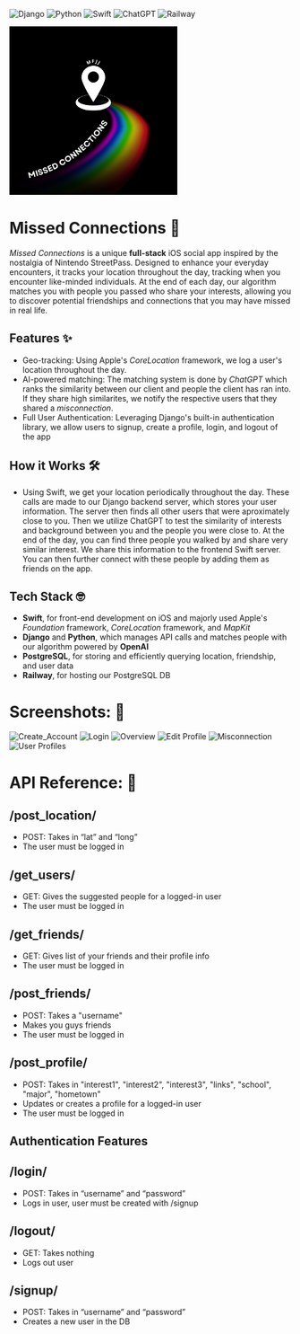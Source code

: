 ![Django](https://img.shields.io/badge/django-%23092E20.svg?style=for-the-badge&logo=django&logoColor=white)
![Python](https://img.shields.io/badge/python-3670A0?style=for-the-badge&logo=python&logoColor=ffdd54)
![Swift](https://img.shields.io/badge/swift-F54A2A?style=for-the-badge&logo=swift&logoColor=white)
![ChatGPT](https://img.shields.io/badge/chatGPT-74aa9c?style=for-the-badge&logo=openai&logoColor=white)
![Railway](https://img.shields.io/badge/Railway-131415?style=for-the-badge&logo=railway&logoColor=white)

<img src="Streetpass/Streetpass/Assets.xcassets/rainbow1.imageset/Orange%20Minimalist%20Travel%20App%20Business%20Logo%20(1).png" alt="Logo" width="300">

# Missed Connections 💫

*Missed Connections* is a unique **full-stack** iOS social app inspired by the nostalgia of Nintendo StreetPass. Designed to enhance your everyday encounters, it tracks your location throughout the day, tracking when you encounter like-minded individuals. At the end of each day, our algorithm matches you with people you passed who share your interests, allowing you to discover potential friendships and connections that you may have missed in real life.

## Features ✨
- Geo-tracking: Using Apple's *CoreLocation* framework, we log a user's location throughout the day. 
- AI-powered matching: The matching system is done by *ChatGPT* which ranks the similarity between our client and people the client has ran into. If they share high similarites, we notify the respective users that they shared a *misconnection*.
- Full User Authentication: Leveraging Django's built-in authentication library, we allow users to signup, create a profile, login, and logout of the app

## How it Works 🛠️
- Using Swift, we get your location periodically throughout the day. These calls are made to our Django backend server, which stores your user information. The server then finds all other users that were aproximately close to you. Then we utilize ChatGPT to test the similarity of interests and background between you and the people you were close to. At the end of the day, you can find three people you walked by and share very similar interest. We share this information to the frontend Swift server. You can then further connect with these people by adding them as friends on the app. 

## Tech Stack 🤓
- **Swift**, for front-end development on iOS and majorly used Apple's *Foundation* framework, *CoreLocation* framework, and *MapKit*
- **Django** and **Python**, which manages API calls and matches people with our algorithm powered by **OpenAI**
- **PostgreSQL**, for storing and efficiently querying location, friendship, and user data
- **Railway**, for hosting our PostgreSQL DB

<h1> Screenshots: 📸 </h1>
<img src="media/Create_Account" alt="Create_Account" width="200"/>
<img src="media/Login" alt="Login" width="200"/>
<img src="media/Overview" alt="Overview" width="200">
<img src="media/Edit_Profile" alt="Edit Profile" width="200"/>
<img src="media/Misconnection" alt="Misconnection" width="200"/>
<img src="media/User_Profiles" alt="User Profiles" width="200"/>



<h1>API Reference: 📖</h1>

## /post_location/
- POST: Takes in “lat” and “long”
- The user must be logged in

## /get_users/
- GET: Gives the suggested people for a logged-in user
- The user must be logged in

## /get_friends/
- GET: Gives list of your friends and their profile info
- The user must be logged in


## /post_friends/
- POST: Takes a "username"
- Makes you guys friends
- The user must be logged in

## /post_profile/
- POST: Takes in "interest1", "interest2", "interest3", "links", "school", "major", "hometown"
- Updates or creates a profile for a logged-in user
- The user must be logged in

<h2>Authentication Features</h2>

## /login/
- POST: Takes in “username” and “password”
- Logs in user, user must be created with /signup

## /logout/
- GET: Takes nothing
- Logs out user

## /signup/
- POST: Takes in “username” and “password”
- Creates a new user in the DB


